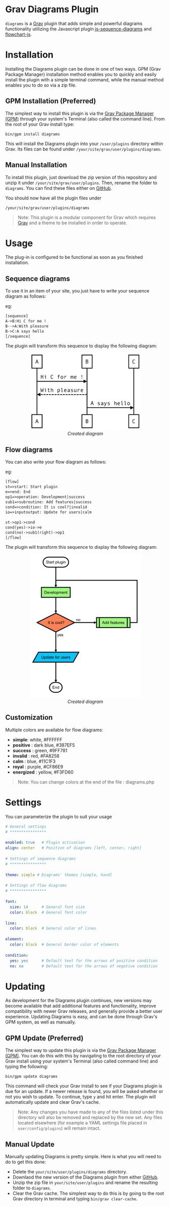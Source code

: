 # Grav Diagrams Plugin

`diagrams` is a [Grav](http://github.com/getgrav/grav) plugin that adds simple and powerful diagrams functionality utilizing the Javascript plugin [js-sequence-diagrams](https://bramp.github.io/js-sequence-diagrams) and [flowchart-js](https://github.com/adrai/flowchart.js).

# Installation

Installing the Diagrams plugin can be done in one of two ways. GPM (Grav Package Manager) installation method enables you to quickly and easily install the plugin with a simple terminal command, while the manual method enables you to do so via a zip file. 

## GPM Installation (Preferred)

The simplest way to install this plugin is via the [Grav Package Manager (GPM)](http://learn.getgrav.org/advanced/grav-gpm) through your system's Terminal (also called the command line).  From the root of your Grav install type:

    bin/gpm install diagrams

This will install the Diagrams plugin into your `/user/plugins` directory within Grav. Its files can be found under `/your/site/grav/user/plugins/diagrams`.

## Manual Installation

To install this plugin, just download the zip version of this repository and unzip it under `/your/site/grav/user/plugins`. Then, rename the folder to `diagrams`. You can find these files either on [GitHub](https://github.com/getgrav/grav-plugin-highlight).

You should now have all the plugin files under

    /your/site/grav/user/plugins/diagrams

> Note: This plugin is a modular component for Grav which requires [Grav](http://github.com/getgrav/grav) and a theme to be installed in order to operate.

# Usage

The plug-in is configured to be functional as soon as you finished installation.

## Sequence diagrams

To use it in an item of your site, you just have to write your sequence diagram as follows:

eg:

    [sequence]
	A->B:Hi C for me !
	B-->A:With pleasure
	B->C:A says hello
	[/sequence]

The plugin will transform this sequence to display the following diagram:

<p align="center">
  <img src="assets/sequence.png" width="350"/><br/>
  <i>Created diagram</i>
</p>

## Flow diagrams

You can also write your flow diagram as follows:

eg:

	[flow]
	st=>start: Start plugin
	e=>end: End
	op1=>operation: Development|success
	sub1=>subroutine: Add features|success
	cond=>condition: It is cool?|invalid
	io=>inputoutput: Update for users|calm

	st->op1->cond
	cond(yes)->io->e
	cond(no)->sub1(right)->op1
	[/flow]

The plugin will transform this sequence to display the following diagram:

<p align="center">
  <img src="assets/flow.png" width="350"/><br/>
  <i>Created diagram</i>
</p>

## Customization

Multiple colors are available for flow diagrams:
- **simple**: white, #FFFFFF
- **positive** : dark blue, #387EF5
- **success** : green, #9FF781
- **invalid** : red, #FA8258
- **calm** : blue, #11C1F3
- **royal** : purple, #CF86E9
- **energized** : yellow, #F3FD60

> Note: You can change colors at the end of the file : diagrams.php 

# Settings

You can parameterize the plugin to suit your usage

```yaml
# General settings
# ****************

enabled: true	# Plugin activation
align: center	# Position of diagrams [left, center, right]

# Settings of sequence diagrams
# ****************

theme: simple # Diagrams' themes [simple, hand]

# Settings of flow diagrams
# ****************

font:
  size: 14		# General font size
  color: black	# General font color

line:
  color: black	# General color of lines

element:
  color: black	# General border color of elements

condition:
  yes: yes		# Default text for the arrows of positive condition
  no: no		# Default text for the arrows of negative condition
```

# Updating

As development for the Diagrams plugin continues, new versions may become available that add additional features and functionality, improve compatibility with newer Grav releases, and generally provide a better user experience. Updating Diagrams is easy, and can be done through Grav's GPM system, as well as manually.

## GPM Update (Preferred)

The simplest way to update this plugin is via the [Grav Package Manager (GPM)](http://learn.getgrav.org/advanced/grav-gpm). You can do this with this by navigating to the root directory of your Grav install using your system's Terminal (also called command line) and typing the following:

    bin/gpm update diagrams

This command will check your Grav install to see if your Diagrams plugin is due for an update. If a newer release is found, you will be asked whether or not you wish to update. To continue, type `y` and hit enter. The plugin will automatically update and clear Grav's cache.

> Note: Any changes you have made to any of the files listed under this directory will also be removed and replaced by the new set. Any files located elsewhere (for example a YAML settings file placed in `user/config/plugins`) will remain intact.

## Manual Update

Manually updating Diagrams is pretty simple. Here is what you will need to do to get this done:

* Delete the `your/site/user/plugins/diagrams` directory.
* Downlaod the new version of the Diagrams plugin from either [GitHub](#).
* Unzip the zip file in `your/site/user/plugins` and rename the resulting folder to `diagrams`.
* Clear the Grav cache. The simplest way to do this is by going to the root Grav directory in terminal and typing `bin/grav clear-cache`.
